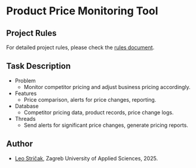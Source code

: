 # Product Price Monitoring Tool

## Project Rules
For detailed project rules, please check the [rules document](https://drive.google.com/file/d/1d25JxrTF4HQ36taMjZcvvI9GqdKG-mae/view?usp=sharing).

## Task Description
- Problem
  - Monitor competitor pricing and adjust business pricing accordingly.
- Features
  - Price comparison, alerts for price changes, reporting.
- Database
  - Competitor pricing data, product records, price change logs.
- Threads
  - Send alerts for significant price changes, generate pricing reports.

## Author
- [Leo Stričak](https://www.linkedin.com/in/leostricak22/), Zagreb University of Applied Sciences, 2025.